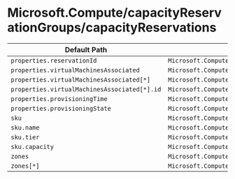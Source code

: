 # Microsoft.Compute/capacityReservationGroups/capacityReservations

| Default Path | Alias |
|---|---|
| `properties.reservationId` | `Microsoft.Compute/capacityReservationGroups/capacityReservations/reservationId` |
| `properties.virtualMachinesAssociated` | `Microsoft.Compute/capacityReservationGroups/capacityReservations/virtualMachinesAssociated` |
| `properties.virtualMachinesAssociated[*]` | `Microsoft.Compute/capacityReservationGroups/capacityReservations/virtualMachinesAssociated[*]` |
| `properties.virtualMachinesAssociated[*].id` | `Microsoft.Compute/capacityReservationGroups/capacityReservations/virtualMachinesAssociated[*].id` |
| `properties.provisioningTime` | `Microsoft.Compute/capacityReservationGroups/capacityReservations/provisioningTime` |
| `properties.provisioningState` | `Microsoft.Compute/capacityReservationGroups/capacityReservations/provisioningState` |
| `sku` | `Microsoft.Compute/capacityReservationGroups/capacityReservations/sku` |
| `sku.name` | `Microsoft.Compute/capacityReservationGroups/capacityReservations/sku.name` |
| `sku.tier` | `Microsoft.Compute/capacityReservationGroups/capacityReservations/sku.tier` |
| `sku.capacity` | `Microsoft.Compute/capacityReservationGroups/capacityReservations/sku.capacity` |
| `zones` | `Microsoft.Compute/capacityReservationGroups/capacityReservations/zones` |
| `zones[*]` | `Microsoft.Compute/capacityReservationGroups/capacityReservations/zones[*]` |

